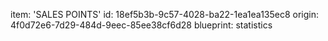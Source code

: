 item: 'SALES POINTS'
id: 18ef5b3b-9c57-4028-ba22-1ea1ea135ec8
origin: 4f0d72e6-7d29-484d-9eec-85ee38cf6d28
blueprint: statistics
